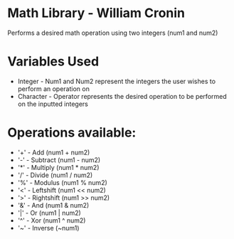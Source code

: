 # Math Library - William Cronin
Performs a desired math operation using two integers (num1 and num2) 

# Variables Used
* Integer - Num1 and Num2 represent the integers the user wishes to perform an operation on
* Character - Operator represents the desired operation to be performed on the inputted integers
 
# Operations available:
* '+' - Add (num1 + num2)
* '-' - Subtract (num1 - num2)
* '*' - Multiply (num1 * num2)
* '/' - Divide (num1 / num2)
* '%' - Modulus (num1 % num2)
* '<' - Leftshift (num1 << num2)
* '>' - Rightshift (num1 >> num2)
* '&' - And (num1 & num2)
* '|' - Or (num1 | num2)
* '^' - Xor (num1 ^ num2)
* '~' - Inverse (~num1)
